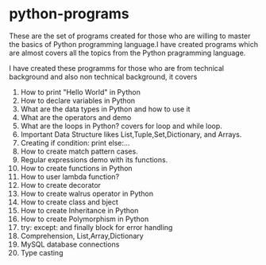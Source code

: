 # python-programs
These are the set of programs created for those who are willing to master the basics of Python programming language.I have created programs which are almost covers all the topics from the Python pragramming language.

I have created these programms for those who are from technical background and also non technical background, it covers

1) How to print "Hello World" in Python
2) How to declare variables in Python
3) What are the data types in Python and how to use it
4) What are the operators and demo
5) What are the loops in Python? covers for loop and while loop.
6) Important Data Structure likes List,Tuple,Set,Dictionary, and Arrays.
7) Creating if condition: print else:...
8) How to create match pattern cases.
9) Regular expressions demo with its functions.
10) How to create functions in Python
11) How to user lambda function?
12) How to create decorator
13) How to create walrus operator in Python
14) How to create class and bject
15) How to create Inheritance in Python
16) How to create Polymorphism in Python
17) try:  except: and finally block for error handling
18) Comprehension, List,Array,Dictionary
19) MySQL database connections
20) Type casting


